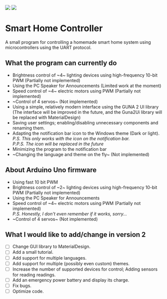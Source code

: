 [![](https://img.shields.io/badge/Version-Release_1.1-brightgreen.svg?style=for-the-badge)](#versions)
[![](https://img.shields.io/badge/IlyaBOT-VK-blue.svg?style=for-the-badge)](https://www.vk.com/ibworkshop)
<!-- [![.NET Core Desktop](https://github.com/IlyaBOT/smarthomecontroller/actions/workflows/dotnet-desktop.yml/badge.svg?branch=main)](https://github.com/IlyaBOT/smarthomecontroller/actions/workflows/dotnet-desktop.yml) -->

# **Smart Home Controller**
A small program for controlling a homemade smart home system using microcontrollers using the UART protocol.

## What the program can currently do
- Brightness control of ~4~ lighting devices using high-frequency 10-bit PWM (Partially not implemented)
- Using the PC Speaker for Announcements (Limited work at the moment)
- Speed control of ~4~ electric motors using PWM (Partially not implemented)
- ~Control of 4 servos~ (Not implemented)
- Using a simple, relatively modern interface using the GUNA 2 UI library (The interface will be improved in the future, and the Guna2Ui library will be replaced with MaterialDesign)
- Saving user settings; enabling/disabling unnecessary components and renaming them.
- Adapting the notification bar icon to the Windows theme (Dark or light).<br>
*P.S. This only works with the icon on the notification bar.*<br>
*P.P.S. The icon will be replaced in the future*
- Minimizing the program to the notification bar
- ~Changing the language and theme on the fly~ (Not implemented)

## About Arduino Uno firmware
- Using fast 10 bit PWM
- Brightness control of ~2~ lighting devices using high-frequency 10-bit PWM (Partially not implemented)
- Using the PC Speaker for Announcements
- Speed control of ~4~ electric motors using PWM (Partially not implemented)<br>
*P.S. Honestly, I don't even remember if it works, sorry...*
- ~Control of 4 servos~ (Not implemented)

## What I would like to add/change in version 2
- [ ] Change GUI library to MaterialDesign.
- [ ] Add a small tutorial.
- [ ] Add support for multiple languages.
- [ ] Add support for multiple (possibly even custom) themes.
- [ ] Increase the number of supported devices for control; Adding sensors for reading readings.
- [ ] Add an emergency power battery and display its charge.
- [ ] Fix bugs.
- [ ] Optimize code.
